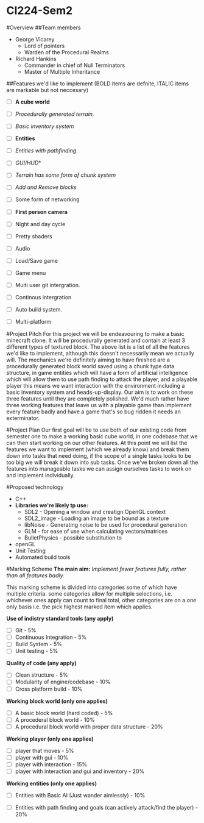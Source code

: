 # CI224-Sem2 

#Overview
##Team members
- George Vicarey
  - Lord of pointers
  - Warden of the Procedural Realms
- Richard Hankins
  - Commander in chief of Null Terminators
  - Master of  Multiple Inheritance

##Features we'd like to implement (BOLD items are defnite, ITALIC items are markable but not neccesary)
- [ ] **A cube world**
- [ ] *Procedurally generated terrain.*
- [ ] *Basic inventory system*
- [ ] **Entities**
- [ ] *Entities with pathfinding*
- [ ] *GUI/HUD**
- [ ] *Terrain has some form of chunk system*
- [ ] *Add and Remove blocks*
- [ ] Some form of networking
- [ ] **First person camera**
- [ ] Night and day cycle
- [ ] Pretty shaders
- [ ] Audio
- [ ] Load/Save game
- [ ] Game menu

- [ ] Multi user git intergration.
- [ ] Continous intergration
- [ ] Auto build system.
- [ ] Multi-platform

#Project Pitch
For this project we will be endeavouring to make a basic minecraft clone. It will be procedurally generated and contain at least 3 different types of textured block. The above list is a list of all the features we'd like to implement, although this doesn't necessarily mean we actually will. The mechanics we're definitely aiming to have finished are a procedurally generated block world saved using a chunk type data structure, in game entities which will have a form of artificial intelligence which will allow them to use path finding to attack the player, and a playable player this means we want interaction with the environment including a basic inventory system and heads-up-display.
Our aim is to work on these three features until they are completely polished. We'd much rather have three working features that leave us with a playable game than implement every feature badly and have a game that's so bug ridden it needs an exterminator. 

#Project Plan
Our first goal will be to use both of our existing code from semester one to make a working basic cube world, in one codebase that we can then start working on our other features. At this point we will list the features we want to implement (which we already know) and break them down into tasks that need doing, if the scope of a single tasks looks to be too big we will break it down into sub tasks. Once we've broken down all the features into manageable tasks we can assign ourselves tasks to work on and implement individually.  

#Proposed technology
- C++
- **Libraries we're likely tp use:**
  - SDL2 - Opening a window and creatign OpenGL context
  - SDL2_image - Loading an image to be bound as a texture
  - libNoise - Generating noise to be used for procedural generation
  - GLM - for ease of use when calculating vectors/matrices
  - BulletPhysics - possible substitution to 
- openGL
- Unit Testing
- Automated build tools

#Marking Scheme
**The main aim:**
*Implement fewer features fully, rather than all features badly.*

This marking scheme is divided into categories some of which have multiple criteria. some categories allow for multiple selections, i.e. whichever ones apply can count to final total, other categories are on a *one* only basis i.e. the pick highest marked item which applies.

**Use of indistry standard tools (any apply)**
  - [ ] Git - 5%
  - [ ] Continuous Integration - 5%
  - [ ] Build System - 5%
  - [ ] Unit testing - 5%

**Quality of code (any apply)**
  - [ ] Clean structure - 5%
  - [ ] Modularity of engine/codebase - 10%
  - [ ] Cross platform build - 10%

**Working block world (only one applies)**
  - [ ] A basic block world (hard coded) - 5%
  - [ ] A procederal block world  - 10%
  - [ ] A procedural block world with proper data structure - 20%

**Working player (only one applies)**
  - [ ] player that moves - 5%
  - [ ] player with gui - 10%
  - [ ] player with interaction - 15%
  - [ ] player with interaction and gui and inventory - 20%

**Working entities (only one applies)**
  - [ ] Entities with Basic AI (Just wander aimlessly) - 10%
  - [ ] Entities with path finding and goals (can actively attack/find the player) - 20%

